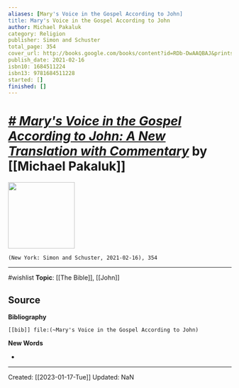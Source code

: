 ```yaml
---
aliases: [Mary's Voice in the Gospel According to John]
title: Mary's Voice in the Gospel According to John
author: Michael Pakaluk
category: Religion
publisher: Simon and Schuster
total_page: 354
cover_url: http://books.google.com/books/content?id=RDb-DwAAQBAJ&printsec=frontcover&img=1&zoom=1&edge=curl&source=gbs_api
publish_date: 2021-02-16
isbn10: 1684511224
isbn13: 9781684511228
started: []
finished: []
---
```

# *[# Mary's Voice in the Gospel According to John: A New Translation with Commentary](https://www.regnery.com/9781684513390/marys-voice-in-the-gospel-according-to-john/)* by [[Michael Pakaluk]]

<img src="http://books.google.com/books/content?id=RDb-DwAAQBAJ&printsec=frontcover&img=1&zoom=1&edge=curl&source=gbs_api" width=150>

`(New York: Simon and Schuster, 2021-02-16), 354`

--- 
#wishlist
**Topic**: [[The Bible]], [[John]]

**Source**
- 


**Bibliography**

```query
[[bib]] file:(~Mary's Voice in the Gospel According to John)
```
 

**New Words**

- 

---
Created: [[2023-01-17-Tue]]
Updated: NaN
